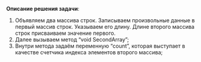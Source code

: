 **Описание решения задачи**:
1. Объявляем два массива строк. Записываем произвольные данные в первый массив строк. Указываем его длину. Длине второго массива строк присваиваем значение первого.
2. Далее вызываем метод “void SecondArray”;
3. Внутри метода задаём переменную “count”, которая выступает в качестве счетчика индекса элементов второго массива;
